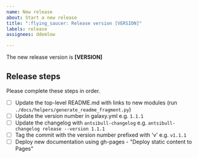 ```yaml
---
name: New release
about: Start a new release
title: ":flying_saucer: Release version [VERSION]"
labels: release
assignees: ddemlow

---
```


The new release version is **[VERSION]**

## Release steps

Please complete these steps in order.

- [ ] Update the top-level README.md with links to new modules (run `./docs/helpers/generate_readme_fragment.py`)
- [ ] Update the version number in galaxy.yml e.g. `1.1.1`
- [ ] Update the changelog with `antsibull-changelog` e.g. `antsibull-changelog release --version 1.1.1`
- [ ] Tag the commit with the version number prefixed with 'v' e.g. `v1.1.1`
- [ ] Deploy new documentation using gh-pages - "Deploy static content to Pages"
